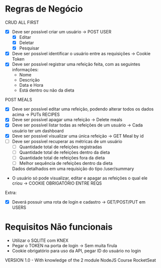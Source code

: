 # Regras de Negócio

CRUD ALL FIRST

- [X] Deve ser possível criar um usuário -> POST USER
    - [X] Editar
    - [X] Deletar
    - [X] Pesquisar
- [X] Deve ser possível identificar o usuário entre as requisições -> Cookie Token
- [X] Deve ser possível registrar uma refeição feita, com as seguintes informações:
    - Nome
    - Descrição
    - Data e Hora
    - Está dentro ou não da dieta

POST MEALS

- [X] Deve ser possível editar uma refeição, podendo alterar todos os dados acima -> PUTs RECIPES
- [X] Deve ser possível apagar uma refeição -> Delete meals
- [X] Deve ser possível listar todas as refeições de um usuário -> Cada usuário ter um dashboard
- [X] Deve ser possível visualizar uma única refeição -> GET Meal by id
- [ ] Deve ser possível recuperar as métricas de um usuário
    - [ ] Quantidade total de refeições registradas
    - [ ] Quantidade total de refeições dentro da dieta
    - [ ] Quantidade total de refeições fora da dieta
    - [ ] Melhor sequência de refeições dentro da dieta

    Dados detalhados em uma requisição do tipo /user/summary

- O usuário só pode visualizar, editar e apagar as refeições o qual ele criou -> COOKIE OBRIGATÓRIO ENTRE REQS

Extra:
- [X] Deverá possuir uma rota de login e cadastro -> GET/POST/PUT em USERS

# Requisitos Não funcionais
- Utilizar o SQLITE com KNEX
- Pegar o TOKEN na porta de login -> Sem muita firula
- Cookie obrigatório para uso da API, pegar ID do usuário no login

VERSION 1.0 - With knowledge of the 2 module NodeJS Course RocketSeat